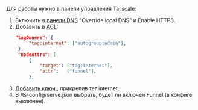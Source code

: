 Для работы нужно в панели управления Tailscale:
1. Включить в [панели DNS](https://login.tailscale.com/admin/dns) "Override local DNS" и Enable HTTPS.
2. Добавить в [ACL](https://login.tailscale.com/admin/acls/file):
   ```json
   "tagOwners": {
		"tag:internet": ["autogroup:admin"],
	},
    "nodeAttrs": [
		{
			"target": ["tag:internet"],
			"attr":   ["funnel"],
		},
   ```
3. [Добавить ключ,](https://login.tailscale.com/admin/settings/keys), прикрепив тег internet.
4. В /ts-config/serve.json выбрать, будет ли включен Funnel (в конфиге выключен).